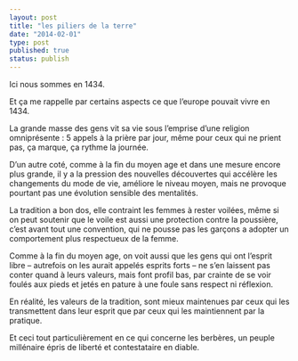 ```yaml
---
layout: post
title: "les piliers de la terre"
date: "2014-02-01"
type: post
published: true
status: publish
---
```


Ici nous sommes en 1434.

Et ça me rappelle par certains aspects ce que l’europe pouvait vivre en 1434.

La grande masse des gens vit sa vie sous l’emprise d’une religion omniprésente : 5 appels à la prière par jour, même pour ceux qui ne prient pas, ça marque, ça rythme la journée.

D’un autre coté, comme à la fin du moyen age et dans une mesure encore plus grande, il y a la pression des nouvelles découvertes qui accélère les changements du mode de vie, améliore le niveau moyen, mais ne provoque pourtant pas une évolution sensible des mentalités.

La tradition a bon dos, elle contraint les femmes à rester voilées, même si on peut soutenir que le voile est aussi une protection contre la poussière, c’est avant tout une convention, qui ne pousse pas les garçons a adopter un comportement plus respectueux de la femme.

Comme à la fin du moyen age, on voit aussi que les gens qui ont l’esprit libre – autrefois on les aurait appelés esprits forts – ne s’en laissent pas conter quand à leurs valeurs, mais font profil bas, par crainte de se voir foulés aux pieds et jetés en pature à une foule sans respect ni réflexion.

En réalité, les valeurs de la tradition, sont mieux maintenues par ceux qui les transmettent dans leur esprit que par ceux qui les maintiennent par la pratique.

Et ceci tout particulièrement en ce qui concerne les berbères, un peuple millénaire épris de liberté et contestataire en diable.
